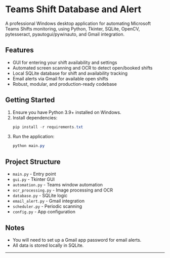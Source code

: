 # Teams Shift Database and Alert

A professional Windows desktop application for automating Microsoft Teams Shifts monitoring, using Python, Tkinter, SQLite, OpenCV, pytesseract, pyautogui/pywinauto, and Gmail integration.

## Features
- GUI for entering your shift availability and settings
- Automated screen scanning and OCR to detect open/booked shifts
- Local SQLite database for shift and availability tracking
- Email alerts via Gmail for available open shifts
- Robust, modular, and production-ready codebase

## Getting Started
1. Ensure you have Python 3.9+ installed on Windows.
2. Install dependencies:
   ```powershell
   pip install -r requirements.txt
   ```
3. Run the application:
   ```powershell
   python main.py
   ```

## Project Structure
- `main.py` - Entry point
- `gui.py` - Tkinter GUI
- `automation.py` - Teams window automation
- `ocr_processing.py` - Image processing and OCR
- `database.py` - SQLite logic
- `email_alert.py` - Gmail integration
- `scheduler.py` - Periodic scanning
- `config.py` - App configuration

## Notes
- You will need to set up a Gmail app password for email alerts.
- All data is stored locally in SQLite.

---

